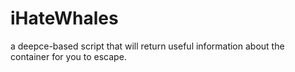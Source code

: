 # iHateWhales
a deepce-based script that will return useful information about the container for you to escape.
